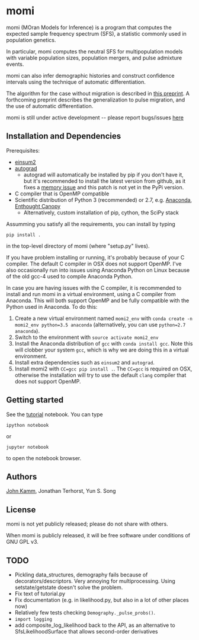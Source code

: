 # momi

momi (MOran Models for Inference) is a program that computes
the expected sample frequency spectrum (SFS), a statistic commonly used
in population genetics.

In particular, momi computes the neutral SFS
for multipopulation models with variable population sizes,
population mergers, and pulse admixture events.

momi can also infer demographic histories and construct
confidence intervals using the technique of automatic differentiation.

The algorithm for the case without migration is described in
[this preprint](http://arxiv.org/abs/1503.01133).
A forthcoming preprint describes the generalization to pulse migration,
and the use of automatic differentiation.

momi is still under active development -- please
report bugs/issues [here](https://github.com/jackkamm/momi/issues)

## Installation and Dependencies

Prerequisites:
* [einsum2](https://github.com/jackkamm/einsum2)
* [autograd](https://github.com/HIPS/autograd)
  * autograd will automatically be installed by pip if you don't have it, but it's recommended to install the latest version from github, as it fixes a [memory issue](https://github.com/HIPS/autograd/issues/103) and this patch is not yet in the PyPi version.
* C compiler that is OpenMP compatible
* Scientific distribution of Python 3 (recommended) or 2.7, e.g. [Anaconda](http://continuum.io/downloads), [Enthought Canopy](https://www.enthought.com/products/canopy/)
  * Alternatively, custom installation of pip, cython, the SciPy stack

Assumming you satisfy all the requirements, you can install by typing
```
pip install .
```
in the top-level directory of momi (where "setup.py" lives).

If you have problem installing or running, it's probably because of your C compiler.
The default C compiler in OSX does not support OpenMP.
I've also occasionally run into issues using Anaconda Python on Linux
because of the old gcc-4 used to compile Anaconda Python.

In case you are having issues with the C compiler, it is recommended
to install and run momi in a virtual environment, using a C
compiler from Anaconda. This will both support OpenMP and be fully compatible
with the Python used in Anaconda. To do this:
1. Create a new virtual environment named `momi2_env` with `conda create -n momi2_env python=3.5 anaconda` (alternatively, you can use `python=2.7 anaconda`).
2. Switch to the environment with `source activate momi2_env`
3. Install the Anaconda distribution of `gcc` with `conda install gcc`.
   Note this will clobber your system `gcc`, which is why we are doing this in a virtual environment.
3. Install extra dependencies such as `einsum2` and `autograd`.
4. Install momi2 with `CC=gcc pip install .`. The `CC=gcc` is required on OSX, otherwise
the installation will try to use the default `clang` compiler that does not support OpenMP.

## Getting started

See the [tutorial](examples/tutorial.ipynb) notebook.
You can type
```
ipython notebook
```
or
```
jupyter notebook
```
to open the notebook browser.

## Authors

[John Kamm](mailto:jkamm@stat.berkeley.edu), Jonathan Terhorst, Yun S. Song

## License

momi is not yet publicly released; please do not share with others.

When momi is publicly released, it will be free software under conditions of GNU GPL v3.

## TODO

* Pickling data_structures, demography fails because of decorators/descriptors. Very annoying for multiprocessing. Using setstate/getstate doesn't solve the problem.
* Fix text of tutorial.py
* Fix documentation (e.g. in likelihood.py, but also in a lot of other places now)
* Relatively few tests checking `Demography._pulse_probs()`.
* `import logging`
* add composite_log_likelihood back to the API, as an alternative to SfsLikelihoodSurface that allows second-order derivatives
